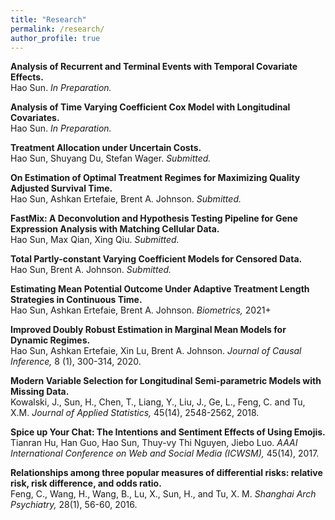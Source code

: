 ```yaml
---
title: "Research"
permalink: /research/
author_profile: true
---
```


<b>Analysis of Recurrent and Terminal Events with Temporal Covariate Effects. </b><br>
Hao Sun. <i>In Preparation.</i>

<b>Analysis of Time Varying Coefficient Cox Model with Longitudinal Covariates. </b><br>
Hao Sun. <i>In Preparation.</i>

<b>Treatment Allocation under Uncertain Costs. </b><br>
Hao Sun, Shuyang Du, Stefan Wager. <i>Submitted.</i>

<b>On Estimation of Optimal Treatment Regimes for Maximizing Quality Adjusted Survival Time. </b><br>
Hao Sun, Ashkan Ertefaie, Brent A. Johnson. <i>Submitted.</i>

<b>FastMix:  A Deconvolution and Hypothesis Testing Pipeline for Gene Expression Analysis with Matching Cellular Data. </b><br>
Hao Sun, Max Qian, Xing Qiu. <i>Submitted.</i>

<b>Total Partly-constant Varying Coefficient Models for Censored Data. </b><br>
Hao Sun, Brent A. Johnson. <i>Submitted.</i>

<b>Estimating Mean Potential Outcome Under Adaptive Treatment Length Strategies in Continuous Time. </b><br>
Hao Sun, Ashkan Ertefaie, Brent A. Johnson. <i>Biometrics, </i> 2021+

<b>Improved Doubly Robust Estimation in Marginal Mean Models for Dynamic Regimes. </b><br>
Hao Sun, Ashkan Ertefaie, Xin Lu, Brent A. Johnson. <i>Journal of Causal Inference, </i>8 (1), 300-314, 2020.

<b>Modern Variable Selection for Longitudinal Semi-parametric Models with Missing Data. </b><br>
Kowalski, J., Sun, H., Chen, T., Liang, Y., Liu, J., Ge, L., Feng, C. and Tu, X.M. <i>Journal of Applied Statistics, </i>45(14), 2548-2562, 2018.

<b>Spice up Your Chat: The Intentions and Sentiment Effects of Using Emojis. </b><br>
Tianran Hu, Han Guo, Hao Sun, Thuy-vy Thi Nguyen, Jiebo Luo. <i>AAAI International Conference on Web and Social Media (ICWSM), </i>45(14), 2017.

<b>Relationships among three popular measures of differential risks: relative risk, risk difference, and odds ratio. </b><br>
Feng, C., Wang, H., Wang, B., Lu, X., Sun, H., and Tu, X. M. <i>Shanghai Arch Psychiatry, </i>28(1), 56-60, 2016.
